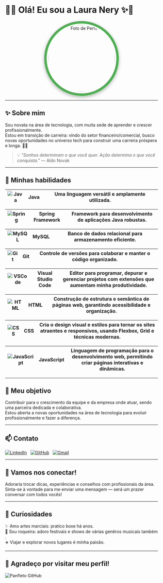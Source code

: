 # 🌟✨ **Olá! Eu sou a Laura Nery** ✨🌟

<p align="center">
  <img src="https://github.com/user-attachments/assets/ca944496-d147-431a-bb10-3718b0b0b9bf" alt="Foto de Perfil" width="220" style="border-radius:50%; border:6px double #2196F3; box-shadow: 0 4px 12px rgba(0,0,0,0.3); border: 8px solid #4CAF50; padding: 5px;"/>
</p> 

---

## ✨ Sobre mim

Sou novata na área de tecnologia, com muita sede de aprender e crescer profissionalmente.  
Estou em transição de carreira: vindo do setor financeiro/comercial, busco novas oportunidades no universo tech para construir uma carreira próspera e longa. 🚀✨

> 💡 *"Sonhos determinam o que você quer. Ação determina o que você conquista."* — Aldo Novak

---

## 🚀 Minhas habilidades

| ![Java](https://github.com/user-attachments/assets/65a9e0e8-0835-4ced-84d9-7230683207a2) | **Java** | Uma linguagem versátil e amplamente utilizada. |
| :--: | :--: | :----------------------------------------------: |

| ![Spring](https://github.com/user-attachments/assets/e8a927ca-d800-4fe2-a881-5340b3c81fb1) | **Spring Framework** | Framework para desenvolvimento de aplicações Java robustas. |
| :--: | :--: | :--------------------------------------------------------------: |

| ![MySQL](https://github.com/user-attachments/assets/06f34601-100e-4025-bf10-8f68efabd446) | **MySQL** | Banco de dados relacional para armazenamento eficiente. |
| :--: | :--: | :------------------------------------------------------------: |

| ![Git](https://github.com/user-attachments/assets/7574bb57-ecde-40f0-99ee-7d51c11f590f) | **Git** | Controle de versões para colaborar e manter o código organizado. |
| :--: | :--: | :--------------------------------------------------------------: |

| ![VSCode](https://img.shields.io/badge/Visual%20Studio%20Code-007ACC?style=for-the-badge&logo=visual-studio-code&logoColor=white) | **Visual Studio Code** | Editor para programar, depurar e gerenciar projetos com extensões que aumentam minha produtividade. |
| :--: | :--: | :--------------------------------------------------------------: |

| ![HTML](https://img.shields.io/badge/HTML-E34F26?style=for-the-badge&logo=html5&logoColor=white) | **HTML** | Construção de estrutura e semântica de páginas web, garantindo acessibilidade e organização. |
| :--: | :--: | :--------------------------------------------------------------: |

| ![CSS](https://img.shields.io/badge/CSS-1572B6?style=for-the-badge&logo=css3&logoColor=white) | **CSS** | Cria o design visual e estilos para tornar os sites atraentes e responsivos, usando Flexbox, Grid e técnicas modernas. |
| :--: | :--: | :--------------------------------------------------------------: |

| ![JavaScript](https://img.shields.io/badge/JavaScript-F7DF1E?style=for-the-badge&logo=javascript&logoColor=black) | **JavaScript** | Linguagem de programação para o desenvolvimento web, permitindo criar páginas interativas e dinâmicas. |
| :--: | :--: | :--------------------------------------------------------------: |

---

## 🎯 Meu objetivo

Contribuir para o crescimento da equipe e da empresa onde atuar, sendo uma parceira dedicada e colaborativa.  
Estou aberta a novas oportunidades na área de tecnologia para evoluir profissionalmente e fazer a diferença.

---

## 📫 Contato

[![LinkedIn](https://cdn-icons-png.flaticon.com/24/174/174857.png)](https://www.linkedin.com/in/laura-nery-lon1999/) &nbsp; 
[![GitHub](https://cdn-icons-png.flaticon.com/24/733/733553.png)](https://github.com/LauNery) &nbsp; 
[![Gmail](https://cdn-icons-png.flaticon.com/24/281/281769.png)](mailto:laura.olivernery@gmail.com)

---

## 🌟 Vamos nos conectar!

Adoraria trocar dicas, experiências e conselhos com profissionais da área.  
Sinta-se à vontade para me enviar uma mensagem — será um prazer conversar com todos vocês!

---

## 🎉 Curiosidades

✨ Amo artes marciais: pratico boxe há anos.  
🎸 Sou roqueira: adoro festivais e shows de várias genêros musicais também .  
✈️ Viajar e explorar novos lugares é minha paixão.

---

## 🙏 Agradeço por visitar meu perfil!

  ![Panfleto GitHub](https://github.com/user-attachments/assets/5d2c6025-c256-4cd0-82b7-43f5aeded357)

   
